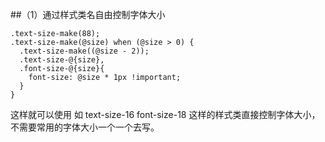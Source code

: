 
##（1）通过样式类名自由控制字体大小



```less
.text-size-make(88);
.text-size-make(@size) when (@size > 0) {
  .text-size-make((@size - 2));
  .text-size-@{size},
  .font-size-@{size}{
    font-size: @size * 1px !important;
  }
}

```

这样就可以使用 如 text-size-16  font-size-18 这样的样式类直接控制字体大小，不需要常用的字体大小一个一个去写。

